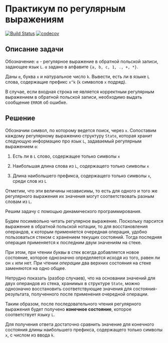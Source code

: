 # Практикум по регулярным выражениям

[![Build Status](https://travis-ci.com/evgenabramov/MIPT-Formal-Practice1.svg?token=BTLs4oCWwqfaRL1pjb6t&branch=dev)](https://travis-ci.com/evgenabramov/MIPT-Formal-Practice1)
[![codecov](https://codecov.io/gh/evgenabramov/MIPT-Formal-Practice1/branch/dev/graph/badge.svg?token=i777yrlJt9)](https://codecov.io/gh/evgenabramov/MIPT-Formal-Practice1)

## Описаниe задачи

Обозначение: `α` - регулярное выражение в обратной польской записи, задающее язык `L`. `α` задано в алфавите `{a, b, c, 1, ., +, *}`.

Даны `α`, буква `x` и натуральное число `k`. Вывести, есть ли в языке `L` слова, содержащие префикс `x^k` (`k` символов `x` подряд).

В случае, если входная строка не является корректным регулярным выражением в обратной польской записи, необходимо выдать сообщение `ERROR` об ошибке.

## Решение

Обозначим символ, по которому ведется поиск, через `x`.
Сопоставим каждому регулярному выражению структуру `State`, которая хранит следующую информацию про язык `L`, задаваемый регулярным выражением `α`:

1. Есть ли в `L` слово, содержащее только символы `x`

2. Наибольшая длина слова из `L`, содержащего только символы `x`

3. Длина наибольшего префикса, содержащего только символы `x`, среди слов из `L`

Отметим, что эти величины независимы, то есть для одного и того же регулярного выражения их значения могут соответствовать разным словам из `L`.

Решим задачу с помощью динамического программирования.

Будем посимвольно читать регулярное выражение. Поскольку парсится выражение в обратной польской нотации, то для восстановления операндов, к которым применяется очередная операция, удобно пользоваться стеком с хранением текущих состояний. Тогда последняя операция применяется к последним двум значениям на стеке.

При этом, при чтении *буквы* в стек всегда добавляется новое состояние, которое однозначно определяется исходя из того, равен ли он `x` или нет. При чтении *операции* два верхних состояния на стеке заменяются на одно общее.

Нетрудно показать (разбор случаев), что на основании значений для двух операндов из стека, хранимых в структуре `State`, можно однозначно восстановить соответствующие значения для состояния-результата, полученного после применения очередной операции.

Таким образом, после последовательного чтения регулярного выражения будет получено **конечное состояние**, которое соответствует языку `L`.

Для получения ответа достаточно сравнить значение для конечного состояния длины наибольшего префикса, содержащего только символы `x`, с числом из ввода `k`.
